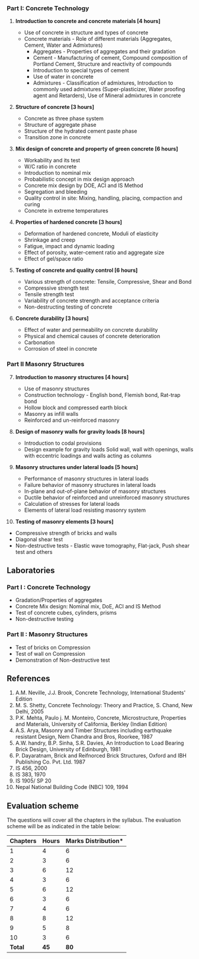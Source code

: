 ### Part I: Concrete Technology

1. **Introduction to concrete and concrete materials [4 hours]**
   - Use of concrete in structure and types of concrete
   - Concrete materials - Role of different materials (Aggregates, Cement, Water and Admixtures)
     - Aggregates - Properties of aggregates and their gradation
     - Cement - Manufacturing of cement, Compound composition of Portland Cement, Structure and reactivity of compounds
     - Introduction to special types of cement
     - Use of water in concrete
     - Admixtures - Classification of admixtures, Introduction to commonly used admixtures (Super-plasticizer, Water proofing agent and Retarders), Use of Mineral admixtures in concrete

2. **Structure of concrete [3 hours]**
   - Concrete as three phase system
   - Structure of aggregate phase
   - Structure of the hydrated cement paste phase
   - Transition zone in concrete

3. **Mix design of concrete and property of green concrete [6 hours]**
   - Workability and its test
   - W/C ratio in concrete
   - Introduction to nominal mix
   - Probabilistic concept in mix design approach
   - Concrete mix design by DOE, ACI and IS Method
   - Segregation and bleeding
   - Quality control in site: Mixing, handling, placing, compaction and curing
   - Concrete in extreme temperatures

4. **Properties of hardened concrete [3 hours]**
   - Deformation of hardened concrete, Moduli of elasticity
   - Shrinkage and creep
   - Fatigue, impact and dynamic loading
   - Effect of porosity, water-cement ratio and aggregate size
   - Effect of gel/space ratio

5. **Testing of concrete and quality control [6 hours]**
   - Various strength of concrete: Tensile, Compressive, Shear and Bond
   - Compressive strength test
   - Tensile strength test
   - Variability of concrete strength and acceptance criteria
   - Non-destructing testing of concrete

6. **Concrete durability [3 hours]**
   - Effect of water and permeability on concrete durability
   - Physical and chemical causes of concrete deterioration
   - Carbonation
   - Corrosion of steel in concrete

### Part II Masonry Structures

7. **Introduction to masonry structures [4 hours]**
   - Use of masonry structures
   - Construction technology - English bond, Flemish bond, Rat-trap bond
   - Hollow block and compressed earth block
   - Masonry as infill walls
   - Reinforced and un-reinforced masonry

8. **Design of masonry walls for gravity loads [8 hours]**
   - Introduction to codal provisions
   - Design example for gravity loads Solid wall, wall with openings, walls with eccentric loadings and walls acting as columns

9. **Masonry structures under lateral loads [5 hours]**
   - Performance of masonry structures in lateral loads
   - Failure behavior of masonry structures in lateral loads
   - In-plane and out-of-plane behavior of masonry structures
   - Ductile behavior of reinforced and unreinforced masonry structures
   - Calculation of stresses for lateral loads
   - Elements of lateral load resisting masonry system

10. **Testing of masonry elements [3 hours]**
   - Compressive strength of bricks and walls
   - Diagonal shear test
   - Non-destructive tests - Elastic wave tomography, Flat-jack, Push shear test and others

## Laboratories

### Part I : Concrete Technology

- Gradation/Properties of aggregates
- Concrete Mix design: Nominal mix, DoE, ACI and IS Method 
- Test of concrete cubes, cylinders, prisms
- Non-destructive testing

### Part II : Masonry Structures

- Test of bricks on Compression
- Test of wall on Compression
- Demonstration of Non-destructive test

## References

1. A.M. Neville, J.J. Brook, Concrete Technology, International Students' Edition
2. M. S. Shetty, Concrete Technology: Theory and Practice, S. Chand, New Delhi, 2005
3. P.K. Mehta, Paulo j. M. Monteiro, Concrete, Microstructure, Properties and Materials, University of California, Berkley (Indian Edition)
4. A.S. Arya, Masonry and Timber Structures including earthquake resistant Design, Nem Chandra and Bros, Roorkee, 1987
5. A.W. handry, B.P. Sinha, S.R. Davies, An Introduction to Load Bearing Brick Design, University of Edinburgh, 1981
6. P. Dayaratnam, Brick and Reifnorced Brick Structures, Oxford and IBH Publishing Co. Pvt. Ltd. 1987
7. IS 456, 2000
8. IS 383, 1970
9. IS 1905/ SP 20
10. Nepal National Building Code (NBC) 109, 1994

## Evaluation scheme

The questions will cover all the chapters in the syllabus. The evaluation scheme will be as indicated in the table below:

| Chapters  | Hours  | Marks Distribution* |
| --------- | ------ | ------------------- |
| 1         | 4      | 6                   |
| 2         | 3      | 6                   |
| 3         | 6      | 12                  |
| 4         | 3      | 6                   |
| 5         | 6      | 12                  |
| 6         | 3      | 6                   |
| 7         | 4      | 6                   |
| 8         | 8      | 12                  |
| 9         | 5      | 8                   |
| 10        | 3      | 6                   |
| **Total** | **45** | **80**              |
